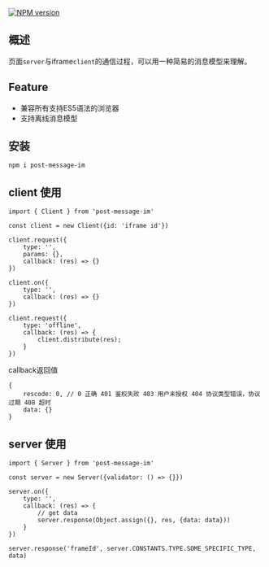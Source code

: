 [![NPM version][npm-image]][npm-url]


## 概述
页面`server`与iframe`client`的通信过程，可以用一种简易的消息模型来理解。

## Feature
* 兼容所有支持ES5语法的浏览器
* 支持离线消息模型

## 安装

```
npm i post-message-im
```

## client 使用

```
import { Client } from 'post-message-im'

const client = new Client({id: 'iframe id'})

client.request({
    type: '', 
    params: {},
    callback: (res) => {}
})

client.on({
    type: '',
    callback: (res) => {}
})

client.request({
    type: 'offline',
    callback: (res) => {
        client.distribute(res);
    }
})
```

callback返回值

```
{
    rescode: 0, // 0 正确 401 鉴权失败 403 用户未授权 404 协议类型错误，协议过期 408 超时
    data: {}
}
```

##  server 使用

```
import { Server } from 'post-message-im'

const server = new Server({validator: () => {}})

server.on({
    type: '',
    callback: (res) => {
        // get data 
        server.response(Object.assign({}, res, {data: data}))
    }
})

server.response('frameId', server.CONSTANTS.TYPE.SOME_SPECIFIC_TYPE, data)
```


[npm-image]: https://img.shields.io/npm/v/post-message-im.svg?style=flat-square
[npm-url]: https://www.npmjs.com/package/post-message-im
